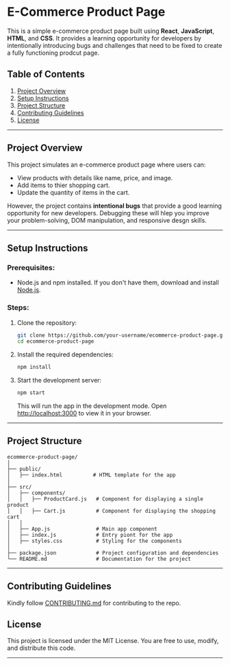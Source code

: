 # E-Commerce Product Page


This is a simple e-commerce product page built using **React**, **JavaScript**, **HTML**, and **CSS**. It provides a learning opportunity for developers by intentionally introducing bugs and challenges that need to be fixed to create a fully functioning prodcut page.

## Table of Contents
1. [Project Overview](#project-overview)
2. [Setup Instructions](#setup-instructions)
3. [Project Structure](#project-structure)
4. [Contributing Guidelines](#contributing-guidelines)
5. [License](#license)

---

## Project Overview

This project simulates an e-commerce product page where users can:
- View products with details like name, price, and image.
- Add items to thier shopping cart.
- Update the quantity of items in the cart.
  
However, the project contains **intentional bugs** that provide a good learning opportunity for new developers. Debugging these will hlep you improve your problem-solving, DOM manipulation, and responsive desgn skills.

---

## Setup Instructions

### Prerequisites:
- Node.js and npm installed. If you don't have them, download and install [Node.js](https://nodejs.org/).

### Steps:

1. Clone the repository:
    ```bash
    git clone https://github.com/your-username/ecommerce-product-page.git
    cd ecommerce-product-page
    ```

2. Install the required dependencies:
    ```bash
    npm install
    ```

3. Start the development server:
    ```bash
    npm start
    ```
    This will run the app in the development mode. Open [http://localhost:3000](http://localhost:3000) to view it in your browser.

---

## Project Structure

```plaintext
ecommerce-product-page/
│
├── public/
│   ├── index.html          # HTML template for the app
│
├── src/
│   ├── components/
│   │   ├── ProductCard.js   # Component for displaying a single product
│   │   ├── Cart.js          # Component for displaying the shopping cart
│   │
│   ├── App.js               # Main app component
│   ├── index.js             # Entry piont for the app
│   ├── styles.css           # Styling for the components
│
├── package.json             # Project configuration and dependencies
└── README.md                # Documentation for the project

```
---

## Contributing Guidelines

Kindly follow [CONTRIBUTING.md](https://github.com/cn10xdev/ECommerce_Product_Page/blob/main/CONTRIBUTING.md) for contributing to the repo.

## License

This project is licensed under the MIT License. You are free to use, modify, and distribute this code.

---